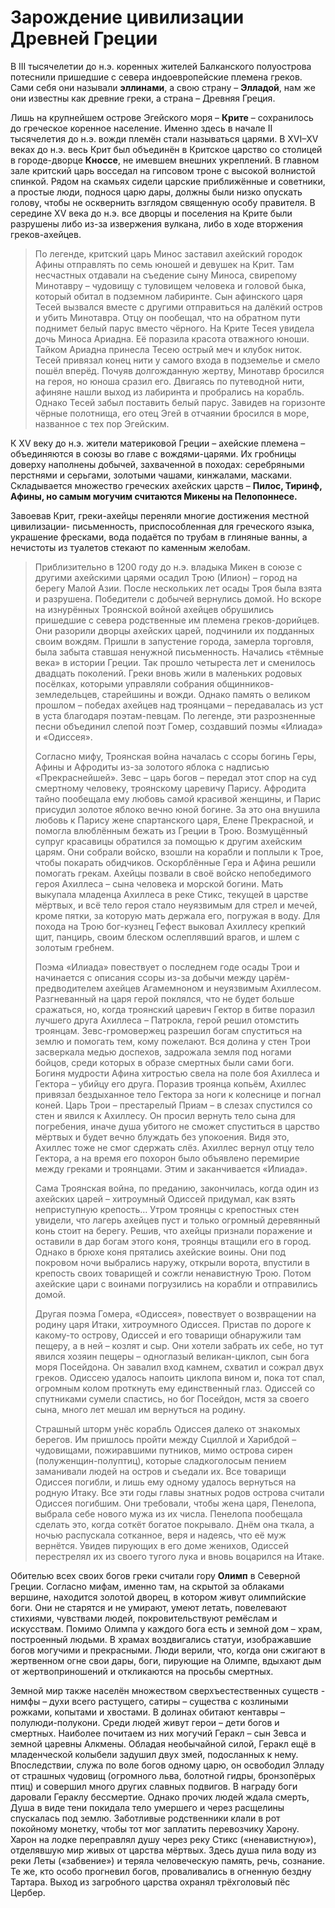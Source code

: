# Зарождение цивилизации Древней Греции
В III тысячелетии до н.э. коренных жителей Балканского полуострова потеснили пришедшие с севера индоевропейские племена греков. Сами себя они называли **эллинами**, а свою страну – **Элладой**, нам же они известны как древние греки, а страна – Древняя Греция.

Лишь на крупнейшем острове Эгейского моря – **Крите** – сохранилось до греческое коренное население. Именно здесь в начале II тысячелетия до н.э. вожди племён стали называться царями. В XVI–XV веках до н.э. весь Крит был объединён в Критское царство со столицей в городе-дворце **Кноссе**, не имевшем внешних укреплений. В главном зале критский царь восседал на гипсовом троне с высокой волнистой спинкой. Рядом на скамьях сидели царские приближённые и советники, а простые люди, поднося царю дары, должны были низко опускать голову, чтобы не осквернить взглядом священную особу правителя. В середине XV века до н.э. все дворцы и поселения на Крите были разрушены либо из-за извержения вулкана, либо в ходе вторжения греков-ахейцев.

>По легенде, критский царь Минос заставил ахейский городок Афины отправлять по семь юношей и девушек на Крит. Там несчастных отдавали на съедение сыну Миноса, свирепому Минотавру – чудовищу с туловищем человека и головой быка, который обитал в подземном лабиринте. Сын афинского царя Тесей вызвался вместе с другими отправиться на далёкий остров и убить Минотавра. Отцу он пообещал, что на обратном пути поднимет белый парус вместо чёрного. На Крите Тесея увидела дочь Миноса Ариадна. Её поразила красота отважного юноши. Тайком Ариадна принесла Тесею острый меч и клубок ниток. Тесей привязал конец нити у самого входа в подземелье и смело пошёл вперёд. Почуяв долгожданную жертву, Минотавр бросился на героя, но юноша сразил его. Двигаясь по путеводной нити, афиняне нашли выход из лабиринта и пробрались на корабль. Однако Тесей забыл поставить белый парус. Завидев на горизонте чёрные полотнища, его отец Эгей в отчаянии бросился в море, названное с тех пор Эгейским.

К XV веку до н.э. жители материковой Греции – ахейские племена – объединяются в союзы во главе с вождями-царями. Их гробницы доверху наполнены добычей, захваченной в походах: серебряными перстнями и серьгами, золотыми чашами, кинжалами, масками. Складывается множество греческих ахейских царств – **Пилос, Тиринф, Афины, но самым могучим считаются Микены на Пелопоннесе.**

Завоевав Крит, греки-ахейцы переняли многие достижения местной цивилизации- письменность, приспособленная для греческого языка, украшение фресками, вода подаётся по трубам в глиняные ванны, а нечистоты из туалетов стекают по каменным желобам.

>Приблизительно в 1200 году до н.э. владыка Микен в союзе с другими ахейскими царями осадил Трою (Илион) – город на берегу Малой Азии. После нескольких лет осады Троя была взята и разрушена. Победители с добычей вернулись домой. Но вскоре на изнурённых Троянской войной ахейцев обрушились пришедшие с севера родственные им племена греков-дорийцев. Они разорили дворцы ахейских царей, подчинили их подданных своим вождям. Пришли в запустение города, замерла торговля, была забыта ставшая ненужной письменность. Начались «тёмные века» в истории Греции. Так прошло четыреста лет и сменилось двадцать поколений. Греки вновь жили в маленьких родовых посёлках, которыми управляли собрания общинников-земледельцев, старейшины и вожди. Однако память о великом прошлом – победах ахейцев над троянцами – передавалась из уст в уста благодаря поэтам-певцам. По легенде, эти разрозненные песни объединил слепой поэт Гомер, создавший поэмы «Илиада» и «Одиссея». 
>
>Согласно мифу, Троянская война началась с ссоры богинь Геры, Афины и Афродиты из-за золотого яблока с надписью «Прекраснейшей». Зевс – царь богов – передал этот спор на суд смертному человеку, троянскому царевичу Парису. Афродита тайно пообещала ему любовь самой красивой женщины, и Парис присудил золотое яблоко вечно юной богине. За это она внушила любовь к Парису жене спартанского царя, Елене Прекрасной, и помогла влюблённым бежать из Греции в Трою. Возмущённый супруг красавицы обратился за помощью к другим ахейским царям. Они собрали войско, взошли на корабли и поплыли к Трое, чтобы покарать обидчиков. Оскорблённые Гера и Афина решили помогать грекам. Ахейцы позвали в своё войско непобедимого героя Ахиллеса – сына человека и морской богини. Мать выкупала младенца Ахиллеса в реке Стикс, текущей в царстве мёртвых, и всё тело героя стало неуязвимым для стрел и мечей, кроме пятки, за которую мать держала его, погружая в воду. Для похода на Трою бог-кузнец Гефест выковал Ахиллесу крепкий щит, панцирь, своим блеском ослеплявший врагов, и шлем с золотым гребнем. 
>
>Поэма «Илиада» повествует о последнем годе осады Трои и начинается с описания ссоры из-за добычи между царём-предводителем ахейцев Агамемноном и неуязвимым Ахиллесом. Разгневанный на царя герой поклялся, что не будет больше сражаться, но, когда троянский царевич Гектор в битве поразил лучшего друга Ахиллеса – Патрокла, герой решил отомстить троянцам. Зевс-громовержец разрешил богам спуститься на землю и помогать тем, кому пожелают. Вся долина у стен Трои засверкала медью доспехов, задрожала земля под ногами бойцов, среди которых в образе смертных были сами боги. Богиня мудрости Афина хитростью свела на поле боя Ахиллеса и Гектора – убийцу его друга. Поразив троянца копьём, Ахиллес привязал бездыханное тело Гектора за ноги к колеснице и погнал коней. Царь Трои – престарелый Приам – в слезах спустился со стен и явился к Ахиллесу. Он просил вернуть тело сына для погребения, иначе душа убитого не сможет спуститься в царство мёртвых и будет вечно блуждать без упокоения. Видя это, Ахиллес тоже не смог сдержать слёз. Ахиллес вернул отцу тело Гектора, а на время его похорон было объявлено перемирие между греками и троянцами. Этим и заканчивается «Илиада».
>
>Сама Троянская война, по преданию, закончилась, когда один из ахейских царей – хитроумный Одиссей придумал, как взять неприступную крепость… Утром троянцы с крепостных стен увидели, что лагерь ахейцев пуст и только огромный деревянный конь стоит на берегу. Решив, что ахейцы признали поражение и оставили в дар богам этого коня, троянцы втащили его в город. Однако в брюхе коня прятались ахейские воины. Они под покровом ночи выбрались наружу, открыли ворота, впустили в крепость своих товарищей и сожгли ненавистную Трою. Потом ахейские цари с воинами погрузились на корабли и отправились домой.
>
>Другая поэма Гомера, «Одиссея», повествует о возвращении на родину царя Итаки, хитроумного Одиссея. Пристав по дороге к какому-то острову, Одиссей и его товарищи обнаружили там пещеру, а в ней – козлят и сыр. Они хотели забрать их себе, но тут явился хозяин пещеры – одноглазый великан-циклоп, сын бога моря Посейдона. Он завалил вход камнем, схватил и сожрал двух греков. Одиссею удалось напоить циклопа вином и, пока тот спал, огромным колом проткнуть ему единственный глаз. Одиссей со спутниками сумели спастись, но бог Посейдон, мстя за своего сына, много лет мешал им вернуться на родину.
>
>Страшный шторм унёс корабль Одиссея далеко от знакомых берегов. Им пришлось пройти между Сциллой и Харибдой – чудовищами, пожиравшими путников, мимо острова сирен (полуженщин-полуптиц), которые сладкоголосым пением заманивали людей на остров и съедали их. Все товарищи Одиссея погибли, и лишь ему одному удалось вернуться на родную Итаку. Все эти годы главы знатных родов острова считали Одиссея погибшим. Они требовали, чтобы жена царя, Пенелопа, выбрала себе нового мужа из их числа. Пенелопа пообещала сделать это, когда соткёт богатое покрывало. Днём она ткала, а ночью распускала сотканное, веря и надеясь, что её муж вернётся. Увидев пирующих в его доме женихов, Одиссей перестрелял их из своего тугого лука и вновь воцарился на Итаке.

Обителью всех своих богов греки считали гору **Олимп** в Северной Греции. Согласно мифам, именно там, на скрытой за облаками вершине, находится золотой дворец, в котором живут олимпийские боги. Они не старятся и не умирают, умеют летать, повелевают стихиями, чувствами людей, покровительствуют ремёслам и искусствам. Помимо Олимпа у каждого бога есть и земной дом – храм, построенный людьми. В храмах воздвигались статуи, изображавшие богов могучими и прекрасными. Люди верили, что, когда они сжигают в жертвенном огне свои дары, боги, пирующие на Олимпе, вдыхают дым от жертвоприношений и откликаются на просьбы смертных.

Земной мир также населён множеством сверхъестественных существ - нимфы – духи всего растущего, сатиры – существа с козлиными рожками, копытами и хвостами. В долинах обитают кентавры – полулюди-полукони. Среди людей живут герои – дети богов и смертных. Наиболее почитаем из них могучий Геракл – сын Зевса и земной царевны Алкмены. Обладая необычайной силой, Геракл ещё в младенческой колыбели задушил двух змей, подосланных к нему. Впоследствии, служа по воле богов одному царю, он освободил Элладу от страшных чудовищ (огромного льва, болотной гидры, бронзопёрых птиц) и совершил много других славных подвигов. В награду боги даровали Гераклу бессмертие. Однако прочих людей ждала смерть,  Душа в виде тени покидала тело умершего и через расщелины спускалась под землю. Заботливые родственники клали в рот покойному монетку, чтобы тот мог заплатить перевозчику Харону. Харон на лодке переправлял душу через реку Стикс («ненавистную»), отделявшую мир живых от царства мёртвых. Здесь душа пила воду из реки Леты («забвение») и теряла человеческую память, речь, сознание. Те же, кто особо прогневил богов, проваливались в огненную бездну Тартара. Выход из загробного царства охранял трёхголовый пёс Цербер.